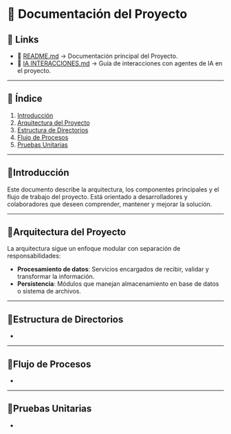 # 📘 Documentación del Proyecto

## 🔗 Links

* 📄 [README.md](./README.md) → Documentación principal del Proyecto.
* 🤖 [IA INTERACCIONES.md](./IA_INTERACCIONES.md) → Guía de interacciones con agentes de IA en el proyecto.

---

## 📑 Índice

1. [Introducción](#introducción)  
2. [Arquitectura del Proyecto](#arquitectura-del-proyecto)  
3. [Estructura de Directorios](#estructura-de-directorios)  
4. [Flujo de Procesos](#flujo-de-procesos)  
5. [Pruebas Unitarias](#pruebas-unitarias)  

---

## 🔹Introducción


Este documento describe la arquitectura, los componentes principales y el flujo de trabajo del proyecto. Está orientado a desarrolladores y colaboradores que deseen comprender, mantener y mejorar la solución.

---

## 🔹Arquitectura del Proyecto

La arquitectura sigue un enfoque modular con separación de responsabilidades:

- **Procesamiento de datos**: Servicios encargados de recibir, validar y transformar la información.  
- **Persistencia**: Módulos que manejan almacenamiento en base de datos o sistema de archivos.  

---

## 🔹Estructura de Directorios

- 

---

## 🔹Flujo de Procesos

-

---

## 🔹Pruebas Unitarias

-